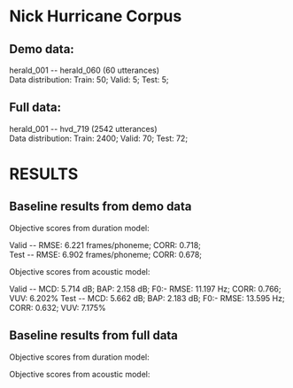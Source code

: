 Nick Hurricane Corpus
=====================

Demo data: 
----------
herald_001 -- herald_060 (60 utterances) <br/>
Data distribution: Train: 50; Valid: 5; Test: 5;

Full data: 
----------
herald_001 -- hvd_719 (2542 utterances) <br/>
Data distribution: Train: 2400; Valid: 70; Test: 72;

RESULTS
=======

Baseline results from demo data
-------------------------------

Objective scores from duration model: <br/>

Valid -- RMSE: 6.221 frames/phoneme; CORR: 0.718; <br/>
Test  -- RMSE: 6.902 frames/phoneme; CORR: 0.678;

Objective scores from acoustic model: <br/> 

Valid -- MCD: 5.714 dB; BAP: 2.158 dB; F0:- RMSE: 11.197 Hz; CORR: 0.766; VUV: 6.202%
Test  -- MCD: 5.662 dB; BAP: 2.183 dB; F0:- RMSE: 13.595 Hz; CORR: 0.632; VUV: 7.175%


Baseline results from full data
-------------------------------

Objective scores from duration model: <br/>


Objective scores from acoustic model: <br/> 


